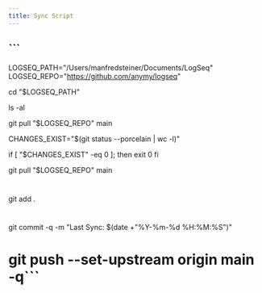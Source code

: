```yaml
---
title: Sync Script
---
```


## ```
LOGSEQ_PATH="/Users/manfredsteiner/Documents/LogSeq"
LOGSEQ_REPO="https://github.com/anymy/logseq"

cd "$LOGSEQ_PATH"

ls -al

git pull "$LOGSEQ_REPO" main

CHANGES_EXIST="$(git status --porcelain | wc -l)"

if [ "$CHANGES_EXIST" -eq 0 ]; then
        exit 0
fi

git pull "$LOGSEQ_REPO" main
#
git add .
#
git commit -q -m "Last Sync: $(date +"%Y-%m-%d %H:%M:%S")"
# git push --set-upstream origin main -q```
